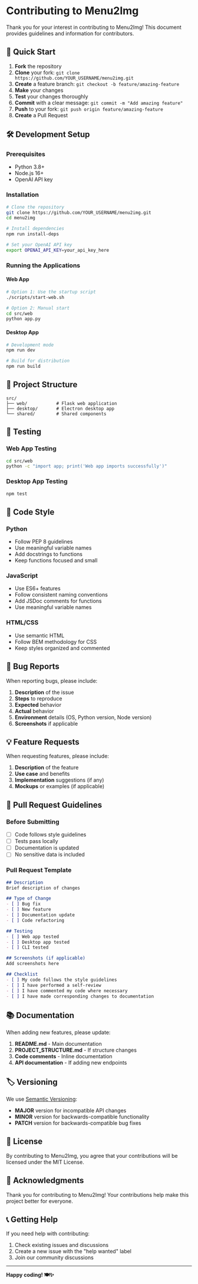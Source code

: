 # Contributing to Menu2Img

Thank you for your interest in contributing to Menu2Img! This document provides guidelines and information for contributors.

## 🚀 Quick Start

1. **Fork** the repository
2. **Clone** your fork: `git clone https://github.com/YOUR_USERNAME/menu2img.git`
3. **Create** a feature branch: `git checkout -b feature/amazing-feature`
4. **Make** your changes
5. **Test** your changes thoroughly
6. **Commit** with a clear message: `git commit -m "Add amazing feature"`
7. **Push** to your fork: `git push origin feature/amazing-feature`
8. **Create** a Pull Request

## 🛠️ Development Setup

### Prerequisites
- Python 3.8+
- Node.js 16+
- OpenAI API key

### Installation
```bash
# Clone the repository
git clone https://github.com/YOUR_USERNAME/menu2img.git
cd menu2img

# Install dependencies
npm run install-deps

# Set your OpenAI API key
export OPENAI_API_KEY=your_api_key_here
```

### Running the Applications

#### Web App
```bash
# Option 1: Use the startup script
./scripts/start-web.sh

# Option 2: Manual start
cd src/web
python app.py
```

#### Desktop App
```bash
# Development mode
npm run dev

# Build for distribution
npm run build
```

## 📁 Project Structure

```
src/
├── web/           # Flask web application
├── desktop/       # Electron desktop app
└── shared/        # Shared components
```

## 🧪 Testing

### Web App Testing
```bash
cd src/web
python -c "import app; print('Web app imports successfully')"
```

### Desktop App Testing
```bash
npm test
```

## 📝 Code Style

### Python
- Follow PEP 8 guidelines
- Use meaningful variable names
- Add docstrings to functions
- Keep functions focused and small

### JavaScript
- Use ES6+ features
- Follow consistent naming conventions
- Add JSDoc comments for functions
- Use meaningful variable names

### HTML/CSS
- Use semantic HTML
- Follow BEM methodology for CSS
- Keep styles organized and commented

## 🐛 Bug Reports

When reporting bugs, please include:

1. **Description** of the issue
2. **Steps** to reproduce
3. **Expected** behavior
4. **Actual** behavior
5. **Environment** details (OS, Python version, Node version)
6. **Screenshots** if applicable

## 💡 Feature Requests

When requesting features, please include:

1. **Description** of the feature
2. **Use case** and benefits
3. **Implementation** suggestions (if any)
4. **Mockups** or examples (if applicable)

## 🔧 Pull Request Guidelines

### Before Submitting
- [ ] Code follows style guidelines
- [ ] Tests pass locally
- [ ] Documentation is updated
- [ ] No sensitive data is included

### Pull Request Template
```markdown
## Description
Brief description of changes

## Type of Change
- [ ] Bug fix
- [ ] New feature
- [ ] Documentation update
- [ ] Code refactoring

## Testing
- [ ] Web app tested
- [ ] Desktop app tested
- [ ] CLI tested

## Screenshots (if applicable)
Add screenshots here

## Checklist
- [ ] My code follows the style guidelines
- [ ] I have performed a self-review
- [ ] I have commented my code where necessary
- [ ] I have made corresponding changes to documentation
```

## 📚 Documentation

When adding new features, please update:

1. **README.md** - Main documentation
2. **PROJECT_STRUCTURE.md** - If structure changes
3. **Code comments** - Inline documentation
4. **API documentation** - If adding new endpoints

## 🏷️ Versioning

We use [Semantic Versioning](https://semver.org/):

- **MAJOR** version for incompatible API changes
- **MINOR** version for backwards-compatible functionality
- **PATCH** version for backwards-compatible bug fixes

## 📄 License

By contributing to Menu2Img, you agree that your contributions will be licensed under the MIT License.

## 🙏 Acknowledgments

Thank you for contributing to Menu2Img! Your contributions help make this project better for everyone.

## 📞 Getting Help

If you need help with contributing:

1. Check existing issues and discussions
2. Create a new issue with the "help wanted" label
3. Join our community discussions

---

**Happy coding! 🍽️✨** 